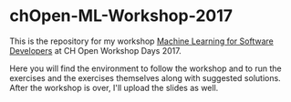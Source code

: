 # chOpen-ML-Workshop-2017

This is the repository for my workshop [Machine Learning for Software Developers](https://workshoptage.ch/workshops/machine-learning-fuer-software-entwickler/) at CH Open Workshop Days 2017.

Here you will find the environment to follow the workshop and to run the exercises and the exercises themselves along with suggested solutions. After the workshop is over, I'll upload the slides as well.
